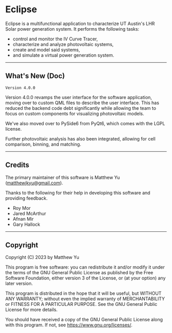 # Eclipse

Eclipse is a multifunctional application to characterize UT Austin's LHR Solar
power generation system. It performs the following tasks:

- control and monitor the IV Curve Tracer,
- characterize and analyze photovoltaic systems,
- create and model said systems,
- and simulate a virtual power generation system.

---

## What's New (Doc)

`Version 4.0.0`

Version 4.0.0 revamps the user interface for the software application, moving
over to custom QML files to describe the user interface. This has reduced the
backend code debt significantly while allowing the team to focus on custom
components for visualizing photovoltaic models.

We've also moved over to PySide6 from PyQt6, which comes with the LGPL license.

Further photovoltaic analysis has also been integrated, allowing for cell
comparison, binning, and matching.

---

## Credits

The primary maintainer of this software is Matthew Yu (matthewjkyu@gmail.com).

Thanks to the following for their help in developing this software and providing
feedback.

- Roy Mor
- Jared McArthur
- Afnan Mir
- Gary Hallock

---

## Copyright

Copyright (C) 2023 by Matthew Yu

This program is free software: you can redistribute it and/or modify
it under the terms of the GNU General Public License as published by
the Free Software Foundation, either version 3 of the License, or
(at your option) any later version.

This program is distributed in the hope that it will be useful,
but WITHOUT ANY WARRANTY; without even the implied warranty of
MERCHANTABILITY or FITNESS FOR A PARTICULAR PURPOSE.  See the
GNU General Public License for more details.

You should have received a copy of the GNU General Public License
along with this program.  If not, see <https://www.gnu.org/licenses/>.
